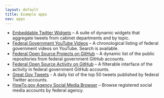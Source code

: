 ```yaml
---
layout: default
title: Example apps
nav: apps
---
```


* [Embeddable Twitter Widgets](http://www.howto.gov/social-media/twitter-widgets-gallery) – A suite of dynamic widgets that aggregate tweets from cabinet departments and by topic.
* [Federal Government YouTube Videos](http://search.usa.gov/search/news?query=+&channel=867&affiliate=youtube) – A chronological listing of federal government videos on YouTube. Search is available.
* [Federal Open Source Projects on GitHub](http://gsa.github.com/federal-open-source-repos/) – A dynamic list of the public repositories from federal government GitHub accounts.
* [Federal Open Source Activity on GitHub](http://ada.mbecker.cc/USAxGITHUB/) – A filterable interface of the activity in federal government GitHub accounts.
* [Great Gov Tweets](http://shiningsea.measuredvoice.com/) - A daily list of the top 50 tweets published by federal Twitter accounts.
* [HowTo.gov Agency Social Media Browser](http://howto.gov/social-media/social-media-registry/accounts/browse) – Browse registered social media accounts by federal agency.
